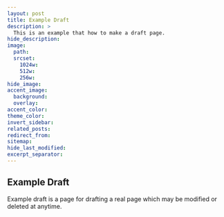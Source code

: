 ```yaml
---
layout: post
title: Example Draft
description: >
  This is an example that how to make a draft page.
hide_description:
image:
  path:
  srcset:
    1024w:
    512w:
    256w:
hide_image:
accent_image:
  background:
  overlay:
accent_color:
theme_color:
invert_sidebar:
related_posts:
redirect_from:
sitemap:
hide_last_modified:
excerpt_separator:
---
```


## Example Draft

Example draft is a page for drafting a real page which may be modified or deleted at anytime.
